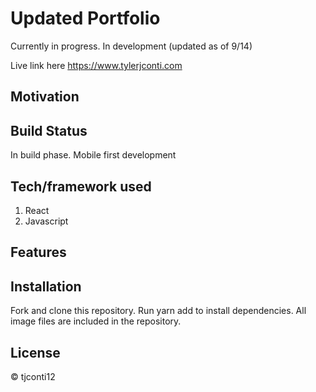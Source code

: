 # Updated Portfolio
<!-- ![Home Page](./src/Images/screenshots/homepage.png) -->
Currently in progress. In development (updated as of 9/14)

Live link here https://www.tylerjconti.com

## Motivation


## Build Status
In build phase. Mobile first development

## Tech/framework used
1. React
2. Javascript

## Features
 


## Installation
Fork and clone this repository. Run yarn add to install dependencies. All image files are included in the repository.

## License
&copy; tjconti12


